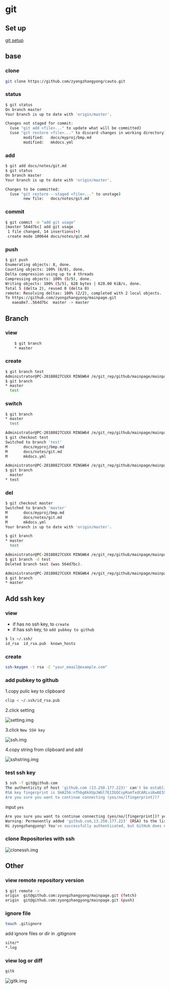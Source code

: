 # git

## Set up

[git setup](https://git-scm.com/)

## base

### clone

```bash
git clone https://github.com/zyongzhangyong/cauto.git
```

### status

```bash
$ git status
On branch master
Your branch is up to date with 'origin/master'.

Changes not staged for commit:
  (use "git add <file>..." to update what will be committed)
  (use "git restore <file>..." to discard changes in working directory)
        modified:   docs/myproj/bmp.md
        modified:   mkdocs.yml
```

### add

```bash
$ git add docs/notes/git.md
$ git status
On branch master
Your branch is up to date with 'origin/master'.

Changes to be committed:
  (use "git restore --staged <file>..." to unstage)
        new file:   docs/notes/git.md
```

### commit

```bash
$ git commit -m "add git usage"
[master 564d7bc] add git usage
 1 file changed, 14 insertions(+)
 create mode 100644 docs/notes/git.md

```

### push

```bash
$ git push
Enumerating objects: 8, done.
Counting objects: 100% (8/8), done.
Delta compression using up to 4 threads
Compressing objects: 100% (5/5), done.
Writing objects: 100% (5/5), 628 bytes | 628.00 KiB/s, done.
Total 5 (delta 2), reused 0 (delta 0)
remote: Resolving deltas: 100% (2/2), completed with 2 local objects.
To https://github.com/zyongzhangyong/mainpage.git
   eaea8e7..564d7bc  master -> master

```

## Branch

### view
```bash
	$ git branch
	* master
```

### create

```bash
$ git branch test
Administrator@PC-20180827CUXX MINGW64 /e/git_rep/github/mainpage/mainpage (master)
$ git branch
* master
  test
```
### switch
```bash
$ git branch
* master
  test

Administrator@PC-20180827CUXX MINGW64 /e/git_rep/github/mainpage/mainpage (master)
$ git checkout test
Switched to branch 'test'
M       docs/myproj/bmp.md
M       docs/notes/git.md
M       mkdocs.yml

Administrator@PC-20180827CUXX MINGW64 /e/git_rep/github/mainpage/mainpage (test)
$ git branch
  master
* test
```

### del
```bash
$ git checkout master
Switched to branch 'master'
M       docs/myproj/bmp.md
M       docs/notes/git.md
M       mkdocs.yml
Your branch is up to date with 'origin/master'.

$ git branch
* master
  test

Administrator@PC-20180827CUXX MINGW64 /e/git_rep/github/mainpage/mainpage (master)
$ git branch -d test
Deleted branch test (was 564d7bc).

Administrator@PC-20180827CUXX MINGW64 /e/git_rep/github/mainpage/mainpage (master)
$ git branch
* master
```

## Add ssh key

### view
* if has no ssh key, to `create`
* if has ssh key, to `add pubkey to github`
```bash
$ ls ~/.ssh/
id_rsa  id_rsa.pub  known_hosts
```


### create

```bash
ssh-keygen -t rsa -C "your_email@example.com"
```

### add pubkey to github

1.copy pulic key to clipboard

```bash
clip < ~/.ssh/id_rsa.pub
```

2.click setting

![setting.img](../img/github_setting.jpg)

3.click `New SSH key`

![ssh.img](../img/github_ssh.jpg)

4.copy string from clipboard and add

![sshstring.img](../img/github_ssh_copy.jpg)

### test ssh key
```bash
$ ssh -T git@github.com
The authenticity of host 'github.com (13.250.177.223)' can't be established.
RSA key fingerprint is SHA256:nThbg6kXUpJWGl7E1IGOCspRomTxdCARLviKw6E5SY8.
Are you sure you want to continue connecting (yes/no/[fingerprint])? 
```
input `yes`
```bash
Are you sure you want to continue connecting (yes/no/[fingerprint])? yes
Warning: Permanently added 'github.com,13.250.177.223' (RSA) to the list of known hosts.
Hi zyongzhangyong! You've successfully authenticated, but GitHub does not provide shell access.
```


### clone Repositories with ssh

![clonessh.img](../img/github_clonessh.jpg)

## Other

### view remote repository version 

```bash
$ git remote -v
origin  git@github.com:zyongzhangyong/mainpage.git (fetch)
origin  git@github.com:zyongzhangyong/mainpage.git (push)
```

### ignore file

```bash
touch .gitignore
```

add ignore files or dir in .gitignore

```bash
site/*
*.log
```

### view log or diff

```bash
gitk
```

![gitk.img](../img/gitk.jpg)

